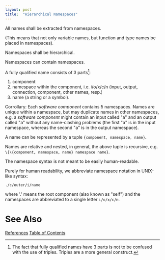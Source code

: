 ```yaml
---
layout: post
title:  "Hierarchical Namespaces"
---
```


All names shall be extracted from namespaces.

(This means that not only variable names, but function and type names be placed in namespaces).

Namespaces shall be hierarchical.

Namespaces can contain namespaces.

A fully qualified name consists of 3 parts[^3parts]:
1. component
2. namespace within the component, i.e. i/o/x/c/n (input, output, connection, component, other names, resp.)
3. name (a string or a symbol).

Corrollary: Each _software component_ contains 5 namespaces. Names are unique within a namespace, but may duplicate names in other namespaces, e.g. a _software component_ might contain an input called "a" and an output called "a" without any name-clashing problems (the first "a" is in the input namespace, whereas the second "a" is in the output namespace).

A name can be represented by a tuple `{component, namespace, name}`.

Names are relative and nested, in general, the above tuple is recursive, e.g.
`\{\{component, namespace, name} namespace name}`.

The namespace syntax is not meant to be easily human-readable.

Purely for human readability, we abbreviate namespace notation in UNIX-like syntax:

`./c/outer/i/name`

where '.' means the root component (also known as "self") and the namespaces are abbreviated to a single letter `i/o/x/c/n`.

[^3parts]: The fact that fully qualified names have 3 parts is not to be confused with the use of triples. Triples are a more general construct.
# See Also

[References](https://guitarvydas.github.io/2021/01/14/References.html)
[Table of Contents](https://guitarvydas.github.io/2021/05/14/Table-Of-Contents.html)

<script src="https://utteranc.es/client.js" 
        repo="guitarvydas/guitarvydas.github.io" 
        issue-term="pathname" 
        theme="github-light" 
        crossorigin="anonymous" 
        async> 
</script> 

